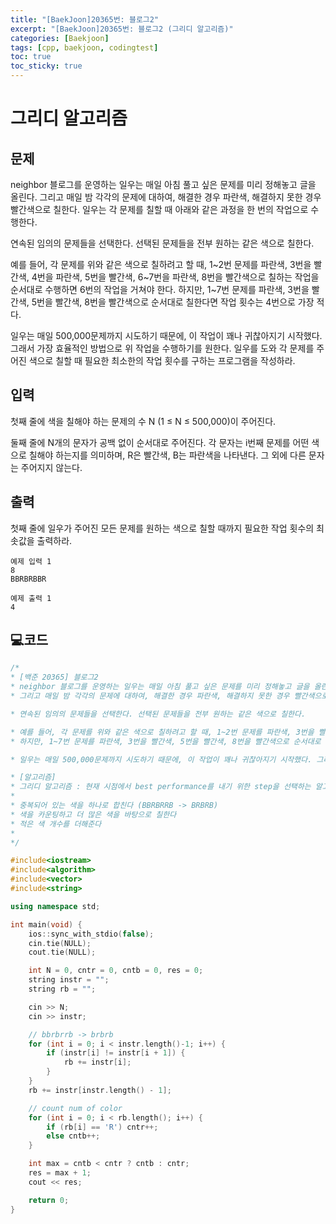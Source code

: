 ```yaml
---
title: "[BaekJoon]20365번: 블로그2"
excerpt: "[BaekJoon]20365번: 블로그2 (그리디 알고리즘)"
categories: [Baekjoon]
tags: [cpp, baekjoon, codingtest]
toc: true
toc_sticky: true
---
```


# 그리디 알고리즘 

## 문제

neighbor 블로그를 운영하는 일우는 매일 아침 풀고 싶은 문제를 미리 정해놓고 글을 올린다. 그리고 매일 밤 각각의 문제에 대하여, 해결한 경우 파란색, 해결하지 못한 경우 빨간색으로 칠한다. 일우는 각 문제를 칠할 때 아래와 같은 과정을 한 번의 작업으로 수행한다.

연속된 임의의 문제들을 선택한다.
선택된 문제들을 전부 원하는 같은 색으로 칠한다.

예를 들어, 각 문제를 위와 같은 색으로 칠하려고 할 때, 1~2번 문제를 파란색, 3번을 빨간색, 4번을 파란색, 5번을 빨간색, 6~7번을 파란색, 8번을 빨간색으로 칠하는 작업을 순서대로 수행하면 6번의 작업을 거쳐야 한다. 하지만, 1~7번 문제를 파란색, 3번을 빨간색, 5번을 빨간색, 8번을 빨간색으로 순서대로 칠한다면 작업 횟수는 4번으로 가장 적다.

일우는 매일 500,000문제까지 시도하기 때문에, 이 작업이 꽤나 귀찮아지기 시작했다. 그래서 가장 효율적인 방법으로 위 작업을 수행하기를 원한다. 일우를 도와 각 문제를 주어진 색으로 칠할 때 필요한 최소한의 작업 횟수를 구하는 프로그램을 작성하라.

## 입력

첫째 줄에 색을 칠해야 하는 문제의 수 N (1 ≤ N ≤ 500,000)이 주어진다.  

둘째 줄에 N개의 문자가 공백 없이 순서대로 주어진다. 각 문자는 i번째 문제를 어떤 색으로 칠해야 하는지를 의미하며, R은 빨간색, B는 파란색을 나타낸다.   그 외에 다른 문자는 주어지지 않는다.  

## 출력

첫째 줄에 일우가 주어진 모든 문제를 원하는 색으로 칠할 때까지 필요한 작업 횟수의 최솟값을 출력하라.

```
예제 입력 1 
8
BBRBRBBR

예제 출력 1 
4
```


## 💻코드

```cpp
/*
* [백준 20365] 블로그2
* neighbor 블로그를 운영하는 일우는 매일 아침 풀고 싶은 문제를 미리 정해놓고 글을 올린다. 
* 그리고 매일 밤 각각의 문제에 대하여, 해결한 경우 파란색, 해결하지 못한 경우 빨간색으로 칠한다. 일우는 각 문제를 칠할 때 아래와 같은 과정을 한 번의 작업으로 수행한다.

* 연속된 임의의 문제들을 선택한다. 선택된 문제들을 전부 원하는 같은 색으로 칠한다.

* 예를 들어, 각 문제를 위와 같은 색으로 칠하려고 할 때, 1~2번 문제를 파란색, 3번을 빨간색, 4번을 파란색, 5번을 빨간색, 6~7번을 파란색, 8번을 빨간색으로 칠하는 작업을 순서대로 수행하면 6번의 작업을 거쳐야 한다. 
* 하지만, 1~7번 문제를 파란색, 3번을 빨간색, 5번을 빨간색, 8번을 빨간색으로 순서대로 칠한다면 작업 횟수는 4번으로 가장 적다.

* 일우는 매일 500,000문제까지 시도하기 때문에, 이 작업이 꽤나 귀찮아지기 시작했다. 그래서 가장 효율적인 방법으로 위 작업을 수행하기를 원한다. 일우를 도와 각 문제를 주어진 색으로 칠할 때 필요한 최소한의 작업 횟수를 구하는 프로그램을 작성하라.

* [알고리즘]
* 그리디 알고리즘 : 현재 시점에서 best performance를 내기 위한 step을 선택하는 알고리즘으로, 각 단계에서 최선의 선택을 통해 전체적으로 best performance를 수행하는 것이 목적이다.
*
* 중복되어 있는 색을 하나로 합친다 (BBRBRRB -> BRBRB)
* 색을 카운팅하고 더 많은 색을 바탕으로 칠한다
* 적은 색 개수를 더해준다
* 
*/

#include<iostream>
#include<algorithm>
#include<vector>	
#include<string>

using namespace std;

int main(void) {
	ios::sync_with_stdio(false);
	cin.tie(NULL);
	cout.tie(NULL);

	int N = 0, cntr = 0, cntb = 0, res = 0;
	string instr = "";
	string rb = "";

	cin >> N;
	cin >> instr;

	// bbrbrrb -> brbrb
	for (int i = 0; i < instr.length()-1; i++) {
		if (instr[i] != instr[i + 1]) {
			rb += instr[i];
		}
	}
	rb += instr[instr.length() - 1];

	// count num of color
	for (int i = 0; i < rb.length(); i++) {
		if (rb[i] == 'R') cntr++;
		else cntb++;
	}

	int max = cntb < cntr ? cntb : cntr;
	res = max + 1;
	cout << res;

	return 0;	
}
```